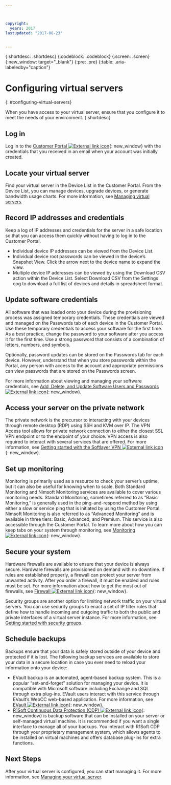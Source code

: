 ```yaml
---



copyright:
  years: 2017
lastupdated: "2017-08-23"


---
```


{:shortdesc: .shortdesc}
{:codeblock: .codeblock}
{:screen: .screen}
{:new_window: target="_blank"}
{:pre: .pre}
{:table: .aria-labeledby="caption"}


# Configuring virtual servers
{: #configuring-virtual-servers}

When you have access to your virtual server, ensure that you configure it to meet the needs of your environment.
{:shortdesc}

## Log in 
Log in to the [Customer Portal ![External link icon](../icons/launch-glyph.svg "External link icon")](https://control.softlayer.com/){: new_window} with the credentials that you received in an email when your account was initially created.

## Locate your virtual server
Find your virtual server in the Device List in the Customer Portal. From the Device List, you can manage devices, upgrade devices, or generate bandwidth usage charts. For more information, see [Managing virtual servers](../vsi/vsi_managing.html).

## Record IP addresses and credentials
Keep a log of IP addresses and credentials for the server in a safe location so that you can access them quickly without having to log in to the Customer Portal. 
- Individual device IP addresses can be viewed from the Device List.
- Individual device root passwords can be viewed in the device’s Snapshot View. Click the arrow next to the device name to expand the view.
- Multiple device IP addresses can be viewed by using the Download CSV action within the Device List. Select Download CSV from the Settings cog to download a full list of devices and details in spreadsheet format.

## Update software credentials
All software that was loaded onto your device during the provisioning process was assigned temporary credentials. These credentials are viewed and managed on the Passwords tab of each device in the Customer Portal. Use these temporary credentials to access your software for the first time. As a best practice, change the password to your software after you access it for the first time. Use a strong password that consists of a combination of letters, numbers, and symbols.

Optionally, password updates can be stored on the Passwords tab for each device. However, understand that when you store passwords within the Portal, any person with access to the account and appropriate permissions can view passwords that are stored on the Passwords screen.

For more information about viewing and managing your software credentials, see [Add, Delete, and Update Software Users and Passwords ![External link icon](../icons/launch-glyph.svg "External link icon")](https://knowledgelayer.softlayer.com/procedure/add-delete-and-update-software-users-and-passwords){: new_window}.

## Access your server on the private network
The private network is the precursor to interacting with your devices through remote desktop (RDP) using SSH and KVM over IP. The VPN Access tool allows for private network connection to either the closest SSL VPN endpoint or to the endpoint of your choice. VPN access is also required to interact with several services that are offered. For more information, see [Getting started with the Softlayer VPN ![External link icon](../icons/launch-glyph.svg "External link icon")](https://knowledgelayer.softlayer.com/procedure/getting-started-softlayer-vpn){: new_window}.

## Set up monitoring
Monitoring is primarily used as a resource to check your server’s uptime, but it can also be useful for knowing when to scale. Both Standard Monitoring and Nimsoft Monitoring services are available to cover various monitoring needs. Standard Monitoring, sometimes referred to as “Basic Monitoring,” is generally used in the ping-and-respond method by using either a slow or service ping that is initiated by using the Customer Portal. Nimsoft Monitoring is also referred to as “Advanced Monitoring” and is available in three tiers: Basic, Advanced, and Premium. This service is also accessible through the Customer Portal. To learn more about how you can keep tabs on your system through monitoring, see [Monitoring ![External link icon](../icons/launch-glyph.svg "External link icon")](https://knowledgelayer.softlayer.com/topic/monitoring){: new_window}.

## Secure your system
Hardware firewalls are available to ensure that your device is always secure. Hardware firewalls are provisioned on demand with no downtime. If rules are established properly, a firewall can protect your server from unwanted activity. After you order a firewall, it must be enabled and rules must be set. For more information about how to get the most out of firewalls, see [Firewall ![External link icon](../icons/launch-glyph.svg "External link icon")](https://knowledgelayer.softlayer.com/topic/firewall){: new_window}.

Security groups are another option for limiting network traffic on your virtual servers. You can use security groups to enact a set of IP filter rules that define how to handle incoming and outgoing traffic to both the public and private interfaces of a virtual server instance. For more information, see [Getting started with security groups](/docs/infrastructure/security-groups/sg_index.html).

## Schedule backups 
Backups ensure that your data is safely stored outside of your device and protected if it is lost. The following backup services are available to store your data in a secure location in case you ever need to reload your information onto your device:
- EVault backup is an automated, agent-based backup system. This is a popular “set-and-forget” solution for managing your device. It is compatible with Microsoft software including Exchange and SQL through extra plug-ins. EVault users interact with this service through EVault’s WebCC web-based application. For more information, see [EVault ![External link icon](../icons/launch-glyph.svg "External link icon")](https://knowledgelayer.softlayer.com/topic/evault-backup){: new_window}.
- [R1Soft Continuous Data Protection (CDP) ![External link icon](../icons/launch-glyph.svg "External link icon")](https://knowledgelayer.softlayer.com/topic/r1soft-cdp){: new_window} is backup software that can be installed on your server or self-managed virtual machine. It is recommended if you want a single interface to manage all of your backups. You interact with R1Soft CDP through your proprietary management system, which allows agents to be installed on virtual machines and offers database plug-ins for extra functions.

## Next Steps
After your virtual server is configured, you can start managing it. For more information, see [Managing your virtual server](../vsi/vsi_managing.html).



